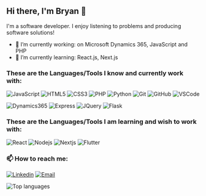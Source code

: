 ## Hi there, I'm Bryan :wave:
I'm a software developer. I enjoy listening to problems and producing software solutions! 

- 🔭 I’m currently working: on Microsoft Dynamics 365, JavaScript and PHP
- 🌱 I’m currently learning: React.js, Next.js

### These are the Languages/Tools I know and currently work with:
![JavaScript](https://img.shields.io/badge/JavaScript-F7DF1E?logo=javascript&logoColor=black&style=flat)
![HTML5](https://img.shields.io/badge/HTML5-E34F26?logo=html5&logoColor=white&style=flat)
![CSS3](https://img.shields.io/badge/CSS3-1572B6?logo=css3&logoColor=white&style=flat)
![PHP](https://img.shields.io/badge/PHP-777BB4?logo=php&logoColor=white&style=flat)
![Python](https://img.shields.io/badge/Python-3776AB?logo=python&logoColor=white&style=flat)
![Git](https://img.shields.io/badge/Git-F05032?logo=git&logoColor=white&style=flat)
![GitHub](https://img.shields.io/badge/GitHub-181717?logo=github&logoColor=white&style=flat)
![VSCode](https://img.shields.io/badge/VS_Code-007ACC?logo=visualstudiocode&logoColor=white&style=flat)

![Dynamics365](https://img.shields.io/badge/Dynamics365-002050?logo=dynamics365&logoColor=white&style=flat)
![Express](https://img.shields.io/badge/Express-black?logo=express&logoColor=white&style=flat)
![JQuery](https://img.shields.io/badge/JQuery-0769AD?logo=jquery&logoColor=white&style=flat)
![Flask](https://img.shields.io/badge/Flask-black?logo=flask&logoColor=white&style=flat)

### These are the Languages/Tools I am learning and wish to work with:
![React](https://img.shields.io/badge/ReactJS-61DAFB?logo=react&logoColor=white&style=flat)
![Nodejs](https://img.shields.io/badge/NodeJS-339933?logo=node-dot-js&logoColor=white&style=flat)
![Nextjs](https://img.shield.io/badge/NextJS-black?logo=next-dot-js&logoColor=white&style=flat)
![Flutter](https://img.shields.io/badge/Flutter-02569B?logo=flutter&logoColor=white&style=flat)


### :mailbox: How to reach me:
[![Linkedin](https://img.shields.io/badge/bryanyng-0077B5?logo=linkedin&logoColor=white&style=flat)](https://www.linkedin.com/in/bryanyng/)
[![Email](https://img.shields.io/badge/bryan.ch.yng@gmail.com-D14836?logo=gmail&logoColor=white&style=flat)](mailto:bryan.ch.yng@gmail.com)

![Top languages](https://github-readme-stats.vercel.app/api/top-langs/?username=bryanyng)

<!--
**bryanyng/bryanyng** is a ✨ _special_ ✨ repository because its `README.md` (this file) appears on your GitHub profile.

Here are some ideas to get you started:

- 🔭 I’m currently working on ...
- 🌱 I’m currently learning ...
- 👯 I’m looking to collaborate on ...
- 🤔 I’m looking for help with ...
- 💬 Ask me about ...
- 📫 How to reach me: ...
- 😄 Pronouns: ...
- ⚡ Fun fact: ...
-->

